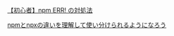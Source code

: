 [【初心者】npm ERR! の対処法](https://qiita.com/wafuwafu13/items/2fe43414aa6e1899f494)

[npmとnpxの違いを理解して使い分けられるようになろう](https://www.investor-daiki.com/it/npm-npx-difference#:~:text=%E4%B8%80%E6%96%B9%E3%81%A7npx%E3%81%AFNode,%E3%81%8C%E4%B8%BB%E3%81%AA%E8%B2%AC%E5%8B%99%E3%81%A7%E3%81%99%E3%80%82)

